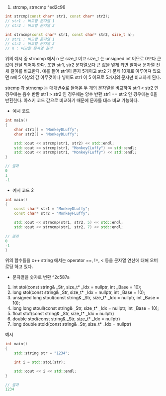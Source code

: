 1. strcmp, strncmp ^ed2c96

```c++
int strcmp(const char* str1, const char* str2);
// str1 : 비교할 문자열 1
// str2 : 비교할 문자열 2

int strncmp(const char* str1, const char* str2, size_t n);
// str1 : 비교할 문자열 1
// str2 : 비교할 문자열 2
// n : 비교할 문자열 길이

```

위의 예시 중 strncmp 에서 n 은 size_t 이고 size_t 는 unsigned int 이므로 0보다 큰 값이 전달 되어야 한다. 또한 str1, str2 문자열보다 큰 값을 넣게 되면 알아서 문자열 전체 길이를 비교한다.
예를 들어 str1이 문자 5개이고 str2 가 문제 10개로 이루어져 있으면 n에 5 이상의 값 아무것이나 넣어도 str1 이 5 이므로 5까지의 문자만 비교하게 된다.

strcmp 과 strncmp 는 매개변수로 들어온 두 개의 문자열을 비교하여
str1 < str2 인 경우에는 음수 반환
str1 > str2 인 경우에는 양수 반환
str1 == str2 인 경우에는 0을 반환한다.
아스키 코드 값으로 비교하기 때문에 문자를 대소 비교 가능하다.

- 예시 코드
```c++
int main()
{
	char str1[] = "MonkeyDLuffy";
	char str2[] = "MonkeyDLuffy";

	std::cout << strcmp(str1, str2) << std::endl;
	std::cout << strcmp(str1, "MonkeyCLuffy") << std::endl;
	std::cout << strcmp(str1, "MonkeyFLuffy") << std::endl;
}

// 결과
0
1
-1
```

- 예시 코드 2
```c++
int main()
{
	const char* str1 = "MonkeyDLuffy";
	const char* str2 = "MonkeyFLuffy";

	std::cout << strncmp(str1, str2, 5) << std::endl;
	std::cout << strncmp(str1, str2, 7) << std::endl;
	
// 결과
0
-1
}
```

위의 함수들을 c++ string 에서는 operator \==, !=, < 등을 문자열 연산에 대해 오버로딩 하고 있다.

- 문자열을 숫자로 변환 ^2c587a
1. int stoi(const string& \_Str, size_t* \_Idx = nullptr, int \_Base = 10);
2. long stol(const string& \_Str, size_t* \_Idx = nullptr, int \_Base = 10);
3. unsigned long stoul(const string& \_Str, size_t* \_Idx = nullptr, int \_Base = 10);
4. long long stoull(const string& \_Str, size_t* \_Idx = nullptr, int \_Base = 10);
5. float stof(const string& \_Str, size_t* \_Idx = nullptr)
6. double stod(const string& \_Str, size_t* \_Idx = nullptr)
7. long double stold(const string& \_Str, size_t* \_Idx = nullptr)

예시
```c++
int main()
{
	std::string str = "1234";

	int i = std::stoi(str);

	std::cout << i << std::endl;
}

// 결과
1234
```


